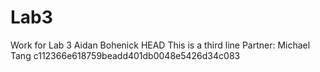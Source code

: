 # Lab3
Work for Lab 3
Aidan Bohenick
HEAD
This is a third line
Partner: Michael Tang
c112366e618759beadd401db0048e5426d34c083
